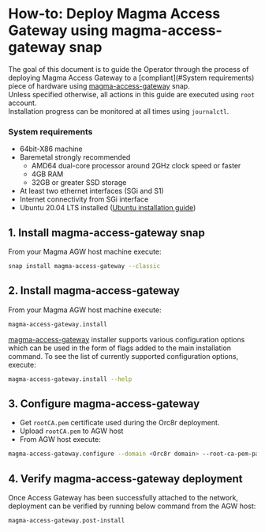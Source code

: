 # How-to: Deploy Magma Access Gateway using magma-access-gateway snap

The goal of this document is to guide the Operator through the process of deploying 
Magma Access Gateway to a [compliant](#System requirements) piece of hardware using 
[magma-access-gateway](https://snapcraft.io/magma-access-gateway) snap.<br>
Unless specified otherwise, all actions in this guide are executed using `root` account.<br>
Installation progress can be monitored at all times using `journalctl`.

### System requirements

- 64bit-X86 machine
- Baremetal strongly recommended
  - AMD64 dual-core processor around 2GHz clock speed or faster
  - 4GB RAM
  - 32GB or greater SSD storage
- At least two ethernet interfaces (SGi and S1)
- Internet connectivity from SGi interface
- Ubuntu 20.04 LTS installed
  ([Ubuntu installation guide](https://help.ubuntu.com/lts/installation-guide/amd64/index.html))

## 1. Install magma-access-gateway snap

From your Magma AGW host machine execute:

```bash
snap install magma-access-gateway --classic
```

## 2. Install magma-access-gateway

From your Magma AGW host machine execute:

```bash
magma-access-gateway.install
```

[magma-access-gateway](https://snapcraft.io/magma-access-gateway) installer supports various 
configuration options which can be used in the form of flags added to the main installation 
command. To see the list of currently supported configuration options, execute:

```bash
magma-access-gateway.install --help
```

## 3. Configure magma-access-gateway

- Get `rootCA.pem` certificate used during the Orc8r deployment.
- Upload `rootCA.pem` to AGW host
- From AGW host execute:

```bash
magma-access-gateway.configure --domain <Orc8r domain> --root-ca-pem-path <path to Root CA PEM>
```

## 4. Verify magma-access-gateway deployment

Once Access Gateway has been successfully attached to the network, deployment can be verified 
by running below command from the AGW host:

```bash
magma-access-gateway.post-install
```

